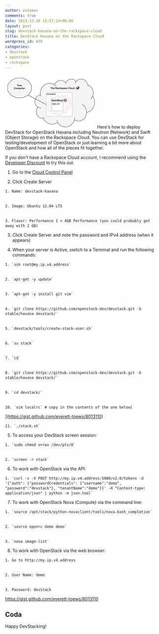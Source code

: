 ```yaml
---
author: evtoews
comments: true
date: 2013-12-18 15:57:14+00:00
layout: post
slug: devstack-havana-on-the-rackspace-cloud
title: DevStack Havana on the Rackspace Cloud
wordpress_id: 479
categories:
- devstack
- openstack
- rackspace
---
```


[![Cloud Inception](/img/posts/cloud-inception.png?w=300)](/img/posts/cloud-inception.png)Here's how to deploy DevStack for OpenStack Havana including Neutron (Network) and Swift (Object Storage) on the Rackspace Cloud. You can use DevStack for testing/development of OpenStack or just learning a bit more about OpenStack and how all of the pieces fit together.

If you don't have a Rackspace Cloud account, I recommend using the [Developer Discount](http://developer.rackspace.com/devtrial/) to try this out.




  1. Go to the [Cloud Control Panel](https://mycloud.rackspace.com/)


  2. Click Create Server


    1. Name: devstack-havana


    2. Image: Ubuntu 12.04 LTS


    3. Flavor: Performance 1 > 4GB Performance (you could probably get away with 2 GB)





  3. Click Create Server and note the password and IPv4 address (when it appears)


  4. When your server is Active, switch to a Terminal and run the following commands:


    1. `ssh root@my.ip.v4.address`


    2. `apt-get -y update`


    3. `apt-get -y install git vim`


    4. `git clone https://github.com/openstack-dev/devstack.git -b stable/havana devstack/`


    5. `devstack/tools/create-stack-user.sh`


    6. `su stack`


    7. `cd`


    8. `git clone https://github.com/openstack-dev/devstack.git -b stable/havana devstack/`


    9. `cd devstack/`


    10. `vim localrc` # copy in the contents of the one below[
](https://gist.github.com/everett-toews/8013110)


    11. `./stack.sh`





  5. To access your DevStack screen session:


    1. `sudo chmod o+rwx /dev/pts/0`


    2. `screen -r stack`





  6. To work with OpenStack via the API:


    1. `curl -s -X POST http://my.ip.v4.address:5000/v2.0/tokens -d '{"auth": {"passwordCredentials": {"username":"demo", "password":"devstack"}, "tenantName":"demo"}}' -H "Content-type: application/json" | python -m json.tool`





  7. To work with OpenStack Nova (Compute) via the command line:


    1. `source /opt/stack/python-novaclient/tools/nova.bash_completion`


    2. `source openrc demo demo`


    3. `nova image-list`





  8. To work with OpenStack via the web browser:


    1. Go to http://my.ip.v4.address


    2. User Name: demo


    3. Password: devstack





https://gist.github.com/everett-toews/8013110


## Coda


Happy DevStacking!
